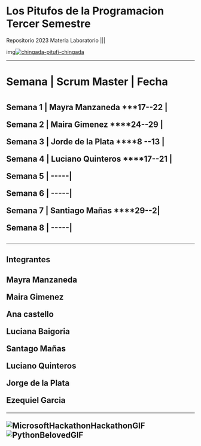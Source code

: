# Los Pitufos de la Programacion Tercer Semestre
Repositorio 2023 Materia Laboratorio |||



<div img>
  img<a href='https://postimages.org/' target='_blank'><img src='https://i.postimg.cc/MZNCKhsC/chingada-pitufi-chingada.gif' border='0' alt='chingada-pitufi-chingada'/></a>
</div>










___________________________________________________________________________________________________________________________________________________


<H1>Semana |  Scrum Master | Fecha <H1>

<H2>
   
Semana 1 |   Mayra Manzaneda  ***17--22  |
   
Semana 2 |   Maira Gimenez  ****24--29   |
   
Semana 3 | Jorde de la Plata  ****8 --13 |
   
Semana 4 | Luciano Quinteros ****17--21  |
   
Semana 5 | -----|
   
Semana 6 | -----|
   
Semana 7 | Santiago Mañas ****29--2|
   
Semana 8 | -----|     <H2>    
   _______________________________________________________________________________________________________________________________________________________________ 

<h2>Integrantes<h2>
 
   Mayra Manzaneda
   
   Maira Gimenez
   
   Ana castello
   
   Luciana Baigoria
   
   Santago Mañas
   
   Luciano Quinteros
   
   Jorge de la Plata
   
   Ezequiel Garcia
______________________________________________________________________________________________________________________________________________________________________
  
![MicrosoftHackathonHackathonGIF](https://github.com/CodeSystem2022/Los-Pitufos_Tercer_Semestre/assets/92487756/96d073bd-4e8e-4222-88c7-89b89300e2dd)
![PythonBelovedGIF](https://github.com/CodeSystem2022/Los-Pitufos_Tercer_Semestre/assets/92487756/9f88c57e-1eef-4da3-b7e4-53e8d11c8318)

                                                                                                                                                   





